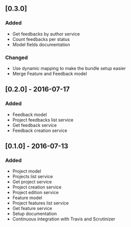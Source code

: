 ## [0.3.0]
### Added
* Get feedbacks by author service
* Count feedbacks per status
* Model fields documentation

### Changed
* Use dynamic mapping to make the bundle setup easier
* Merge Feature and Feedback model

## [0.2.0] - 2016-07-17
### Added
* Feedback model
* Project feedbacks list service
* Get feedback service
* Feedback creation service

## [0.1.0] - 2016-07-13
### Added
* Project model
* Projects list service
* Get project service
* Project creation service
* Project edition service
* Feature model
* Project features list service
* Get feature service
* Setup documentation
* Continuous integration with Travis and Scrutinizer
